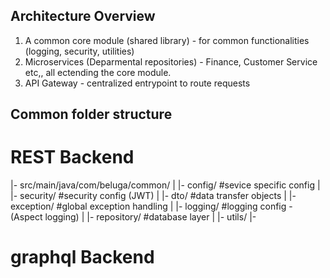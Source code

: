 ## Architecture Overview

1. A common core module (shared library) - for common functionalities (logging, security, utilities)
2. Microservices (Deparmental repositories) - Finance, Customer Service etc,, all ectending the core module.
3. API Gateway - centralized entrypoint to route requests

## Common folder structure

# REST Backend

|- src/main/java/com/beluga/common/
| |- config/ #sevice specific config
| |- security/ #security config (JWT)
| |- dto/ #data transfer objects
| |- exception/ #global exception handling
| |- logging/ #logging config - (Aspect logging)
| |- repository/ #database layer
| |- utils/
|-

# graphql Backend

